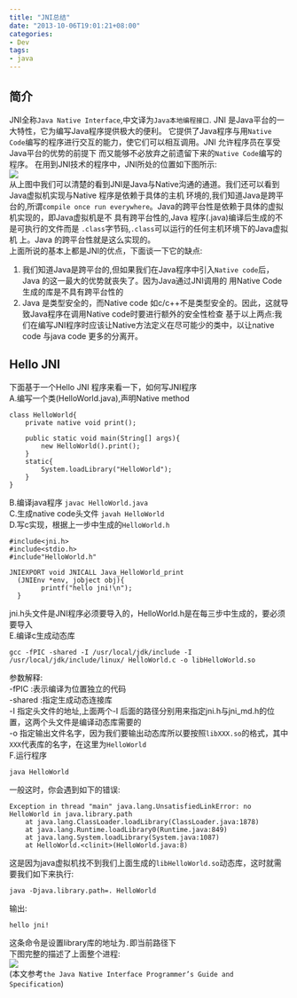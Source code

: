 ```yaml
---
title: "JNI总结"
date: "2013-10-06T19:01:21+08:00"
categories:
- Dev
tags:
- java
---
```

简介
---
JNI全称` Java Native Interface `,中文译为` Java本地编程接口 `. JNI 是Java平台的一大特性，它为编写Java程序提供极大的便利。
它提供了Java程序与用`Native Code`编写的程序进行交互的能力，使它们可以相互调用。JNI 允许程序员在享受Java平台的优势的前提下
而又能够不必放弃之前遗留下来的`Native Code`编写的程序。  <!--more-->
在用到JNI技术的程序中，JNI所处的位置如下图所示:  
![](/images/posts/jni1-role.png)  
从上图中我们可以清楚的看到JNI是Java与Native沟通的通道。我们还可以看到Java虚拟机实现与Native 程序是依赖于具体的主机
环境的,我们知道Java是跨平台的,所谓`compile once run everywhere`。Java的跨平台性是依赖于具体的虚拟机实现的，即Java虚拟机是不
具有跨平台性的,Java 程序(.java)编译后生成的不是可执行的文件而是 `.class`字节码,`.class`可以运行的任何主机环境下的Java虚拟机
上。Java 的跨平台性就是这么实现的。  
上面所说的基本上都是JNI的优点，下面谈一下它的缺点:  

1. 我们知道Java是跨平台的,但如果我们在Java程序中引入`Native code`后，Java 的这一最大的优势就丧失了。因为Java通过JNI调用的
用Native Code生成的库是不具有跨平台性的
2. Java 是类型安全的，而Native code 如c/c++不是类型安全的。因此，这就导致Java程序在调用Native code时要进行额外的安全性检查
基于以上两点:我们在编写JNI程序时应该让Native方法定义在尽可能少的类中，以让native code 与java code 更多的分离开。

Hello JNI 
---
下面基于一个Hello JNI 程序来看一下，如何写JNI程序  
A.编写一个类(HelloWorld.java),声明Native method  
 
	class HelloWorld{
		private native void print();

		public static void main(String[] args){
			new HelloWorld().print();
		}
		static{
			System.loadLibrary("HelloWorld");
		}
	}

B.编译java程序 `javac HelloWorld.java`  
C.生成native code头文件 `javah HelloWorld`  
D.写c实现，根据上一步中生成的`HelloWorld.h`  

	#include<jni.h>
	#include<stdio.h>
	#include"HelloWorld.h"

	JNIEXPORT void JNICALL Java_HelloWorld_print
	  (JNIEnv *env, jobject obj){
			printf("hello jni!\n");
	  }

jni.h头文件是JNI程序必须要导入的，HelloWorld.h是在每三步中生成的，要必须要导入  
E.编译c生成动态库  

	gcc -fPIC -shared -I /usr/local/jdk/include -I /usr/local/jdk/include/linux/ HelloWorld.c -o libHelloWorld.so

参数解释:  
-fPIC :表示编译为位置独立的代码  
-shared :指定生成动态连接库  
-I 指定头文件的地址,上面两个-I 后面的路径分别用来指定jni.h与jni_md.h的位置，这两个头文件是编译动态库需要的  
-o 指定输出文件名字，因为我们要输出动态库所以要按照`libXXX.so`的格式，其中`XXX`代表库的名字，在这里为`HelloWorld`  
F.运行程序  

	java HelloWorld  

一般这时，你会遇到如下的错误:  

	Exception in thread "main" java.lang.UnsatisfiedLinkError: no HelloWorld in java.library.path
		at java.lang.ClassLoader.loadLibrary(ClassLoader.java:1878)
		at java.lang.Runtime.loadLibrary0(Runtime.java:849)
		at java.lang.System.loadLibrary(System.java:1087)
		at HelloWorld.<clinit>(HelloWorld.java:8)

这是因为java虚拟机找不到我们上面生成的`libHelloWorld.so`动态库，这时就需要我们如下来执行:  

	java -Djava.library.path=. HelloWorld

输出:

	hello jni!

这条命令是设置library库的地址为` . `即当前路径下    
下图完整的描述了上面整个进程:  
![](/images/posts/jni1-hello.png)  
(本文参考`the Java Native Interface Programmer’s Guide and Specification`)  
